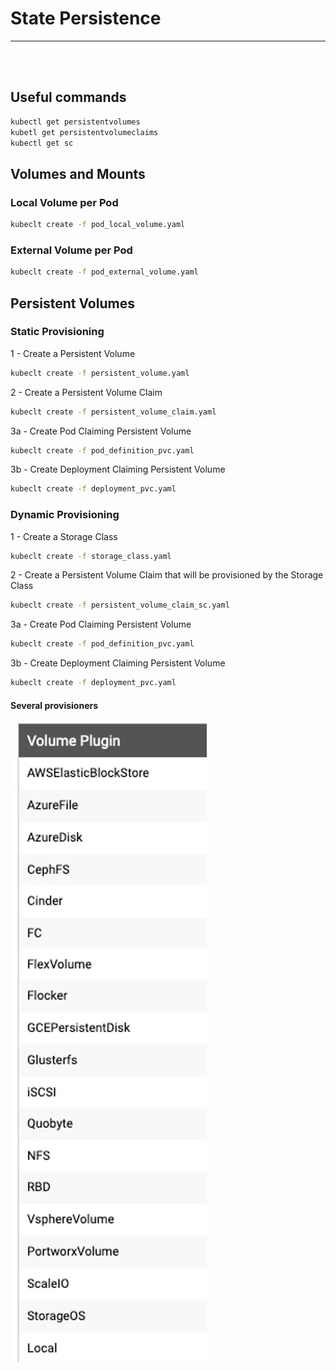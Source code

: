 # State Persistence
<hr/><br/><br/>

## Useful commands
```bash
kubectl get persistentvolumes
kubetl get persistentvolumeclaims
kubectl get sc
```

## Volumes and Mounts

### Local Volume per Pod
```bash
kubeclt create -f pod_local_volume.yaml
```

### External Volume per Pod
```bash
kubeclt create -f pod_external_volume.yaml
```

## Persistent Volumes

### Static Provisioning

1 - Create a Persistent Volume
```bash
kubeclt create -f persistent_volume.yaml
```
2 - Create a Persistent Volume Claim
```bash
kubeclt create -f persistent_volume_claim.yaml
```
3a - Create Pod Claiming Persistent Volume
```bash
kubeclt create -f pod_definition_pvc.yaml
```
3b - Create Deployment Claiming Persistent Volume
```bash
kubeclt create -f deployment_pvc.yaml
```

### Dynamic Provisioning

1 - Create a Storage Class
```bash
kubeclt create -f storage_class.yaml
```
2 - Create a Persistent Volume Claim that will be provisioned by the Storage Class
```bash
kubeclt create -f persistent_volume_claim_sc.yaml
```
3a - Create Pod Claiming Persistent Volume
```bash
kubeclt create -f pod_definition_pvc.yaml
```
3b - Create Deployment Claiming Persistent Volume
```bash
kubeclt create -f deployment_pvc.yaml
```

#### Several provisioners
![Provisioners](provisioners.png "Provisioners")